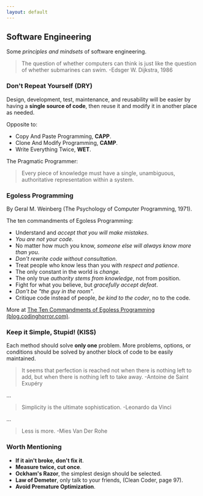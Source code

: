 ```yaml
---
layout: default
---
```

## Software Engineering

Some *principles and mindsets* of software engineering.

>The question of whether computers can think is just like the question of whether submarines can swim. -Edsger W. Dijkstra, 1986

### Don't Repeat Yourself (DRY)

Design, development, test, maintenance, and reusability will be easier by having a **single source of code**, then reuse it and modify it in another place as needed.

Opposite to:

- Copy And Paste Programming, **CAPP**.
- Clone And Modify Programming, **CAMP**.
- Write Everything Twice, **WET**.

The Pragmatic Programmer:

>Every piece of knowledge must have a single, unambiguous, authoritative representation within a system.

### Egoless Programming

By Geral M. Weinberg (The Psychology of Computer Programming, 1971).

The ten commandments of Egoless Programming:

- Understand and *accept that you will make mistakes*.
- *You are not your code*.
- No matter how much you know, *someone else will always know more than you*.
- *Don't rewrite code without consultation*.
- Treat people who know less than you with *respect and patience*.
- The only constant in the world is *change*.
- The only true *authority stems from knowledge*, not from position.
- Fight for what you believe, but *gracefully accept defeat*.
- *Don't be "the guy in the room"*.
- Critique code instead of people, *be kind to the coder*, no to the code.

More at [The Ten Commandments of Egoless Programming (blog.codinghorror.com)](https://blog.codinghorror.com/the-ten-commandments-of-egoless-programming/).

### Keep it Simple, Stupid! (KISS)

Each method should solve **only one** problem. More problems, options, or conditions should be solved by another block of code to be easily maintained.

>It seems that perfection is reached not when there is nothing left to add, but when there is nothing left to take away. -Antoine de Saint Exupéry

...

>Simplicity is the ultimate sophistication. -Leonardo da Vinci

...

>Less is more. -Mies Van Der Rohe

### Worth Mentioning

- **If it ain't broke, don't fix it**.
- **Measure twice, cut once**.
- **Ockham's Razor**, the simplest design should be selected.
- **Law of Demeter**, only talk to your friends, (Clean Coder, page 97).
- **Avoid Premature Optimization**.
